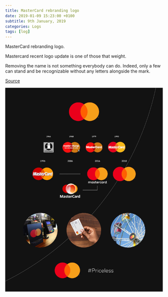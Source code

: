 ```yaml
---
title: MasterCard rebranding logo
date: 2019-01-09 15:23:00 +0100
subtitle: 9th January, 2019
categories: Logs
tags: [log]
---
```


MasterCard rebranding logo.

Mastercard recent logo update is one of those that weight.

Removing the name is not something everybody can do. Indeed, only a few can stand and be recognizable without any letters alongside the mark.

[Source](https://www.itsnicethat.com/news/mastercard-new-logo-michael-bierut-graphic-design-080119)

![](../assets/log/n754_mastercard-new-logo-graphic-design-itsnicethat-02.jpg)